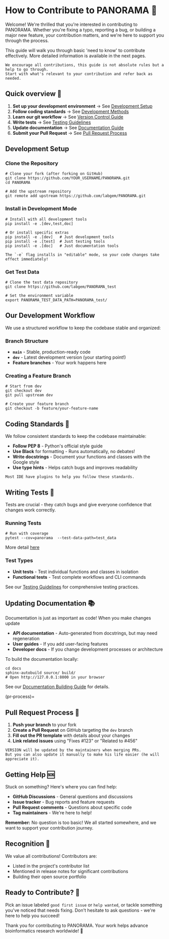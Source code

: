 # How to Contribute to PANORAMA 🤝

Welcome! We're thrilled that you're interested in contributing to PANORAMA. Whether you're fixing a typo, reporting a
bug, or building a major new feature, your contribution matters, and we're here to support you through the process.

This guide will walk you through basic 'need to know' to contribute effectively. More detailed information is available
in the next pages.

```{important}
We encourage all contributions, this guide is not absolute rules but a help to go through. 
Start with what's relevant to your contribution and refer back as needed.
```

## Quick overview 🚀

1. **Set up your development environment** → See [Development Setup](#development-setup)
2. **Follow coding standards** → See [Development Methods](devRules.md#dev-rules)
3. **Learn our git workflow** → See [Version Control Guide](git.md#git-guide)
4. **Write tests** → See [Testing Guidelines](unitTest.md#test-guide)
5. **Update documentation** → See [Documentation Guide](buildDoc.md#build-doc)
6. **Submit your Pull Request** → See [Pull Request Process](#pr-process)

## Development Setup

### Clone the Repository

```shell
# Clone your fork (after forking on GitHub)
git clone https://github.com/YOUR_USERNAME/PANORAMA.git
cd PANORAMA

# Add the upstream repository
git remote add upstream https://github.com/labgem/PANORAMA.git
```

### Install in Development Mode

```shell
# Install with all development tools
pip install -e .[dev,test,doc]

# Or install specific extras
pip install -e .[dev]   # Just development tools
pip install -e .[test]  # Just testing tools
pip install -e .[doc]   # Just documentation tools
```

```{tip}
The `-e` flag installs in "editable" mode, so your code changes take effect immediately!
```

### Get Test Data

```shell
# Clone the test data repository
git clone https://github.com/labgem/PANORAMA_test

# Set the environment variable
export PANORAMA_TEST_DATA_PATH=PANORAMA_test/
```

## Our Development Workflow

We use a structured workflow to keep the codebase stable and organized:

### Branch Structure

- **`main`** - Stable, production-ready code
- **`dev`** - Latest development version (your starting point!)
- **Feature branches** - Your work happens here

### Creating a Feature Branch

```shell
# Start from dev
git checkout dev
git pull upstream dev

# Create your feature branch
git checkout -b feature/your-feature-name
```

## Coding Standards 📝

We follow consistent standards to keep the codebase maintainable:

- **Follow PEP 8** - Python's official style guide
- **Use Black** for formatting - Runs automatically, no debates!
- **Write docstrings** - Document your functions and classes with the Google style
- **Use type hints** - Helps catch bugs and improves readability

```{tip}
Most IDE have plugins to help you follow these standards.
```
## Writing Tests 🧪

Tests are crucial - they catch bugs and give everyone confidence that changes work correctly.

### Running Tests

```shell
# Run with coverage
pytest --cov=panorama  --test-data-path=test_data

```

More detail [here](unitTest.md#run-tests)

### Test Types

- **Unit tests** - Test individual functions and classes in isolation
- **Functional tests** - Test complete workflows and CLI commands

See our [Testing Guidelines](unitTest.md#test-guide) for comprehensive testing practices.

## Updating Documentation 📚

Documentation is just as important as code! When you make changes update

- **API documentation** - Auto-generated from docstrings, but may need regeneration
- **User guides** - If you add user-facing features
- **Developer docs** - If you change development processes or architecture

To build the documentation locally:

```shell
cd docs
sphinx-autobuild source/ build/
# Open http://127.0.0.1:8000 in your browser
```

See our [Documentation Building Guide](buildDoc.md#build-doc) for details.

(pr-process)=

## Pull Request Process 🔄

1. **Push your branch** to your fork
2. **Create a Pull Request** on GitHub targeting the `dev` branch
3. **Fill out the PR template** with details about your changes
4. **Link related issues** using "Fixes #123" or "Related to #456"

```{note}
VERSION will be updated by the maintainers when merging PRs.
But you can also update it manually to make his life easier (he will appreciate it).
```

## Getting Help 🆘

Stuck on something? Here's where you can find help:

- **GitHub Discussions** - General questions and discussions
- **Issue tracker** - Bug reports and feature requests
- **Pull Request comments** - Questions about specific code
- **Tag maintainers** - We're here to help!

**Remember:** No question is too basic! We all started somewhere, and we want to support your contribution journey.

## Recognition 🌟

We value all contributions! Contributors are:

- Listed in the project's contributor list
- Mentioned in release notes for significant contributions
- Building their open source portfolio

## Ready to Contribute? 🎉

Pick an issue labeled `good first issue` or `help wanted`, or tackle something you've noticed that needs fixing. Don't
hesitate to ask questions - we're here to help you succeed!

Thank you for contributing to PANORAMA. Your work helps advance bioinformatics research worldwide! 🚀